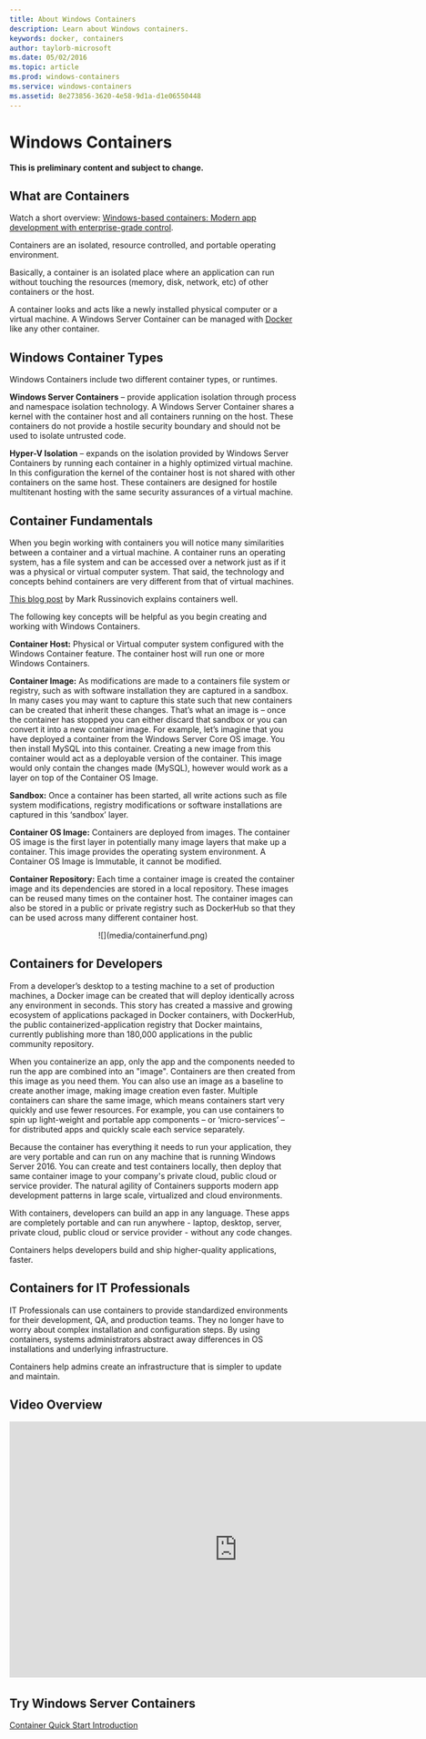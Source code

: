 ```yaml
---
title: About Windows Containers
description: Learn about Windows containers.
keywords: docker, containers
author: taylorb-microsoft
ms.date: 05/02/2016
ms.topic: article
ms.prod: windows-containers
ms.service: windows-containers
ms.assetid: 8e273856-3620-4e58-9d1a-d1e06550448
---
```


# Windows Containers

**This is preliminary content and subject to change.** 

## What are Containers

Watch a short overview: [Windows-based containers: Modern app development with enterprise-grade control](https://youtu.be/Ryx3o0rD5lY).

Containers are an isolated, resource controlled, and portable operating environment.

Basically, a container is an isolated place where an application can run without touching the resources (memory, disk, network, etc) of other containers or the host.

A container looks and acts like a newly installed physical computer or a virtual machine. A Windows Server Container can be managed with [Docker](https://www.docker.com/) like any other container.

## Windows Container Types

Windows Containers include two different container types, or runtimes.

**Windows Server Containers** – provide application isolation through process and namespace isolation technology. A Windows Server Container shares a kernel with the container host and all containers running on the host.  These containers do not provide a hostile security boundary and should not be used to isolate untrusted code.

**Hyper-V Isolation** – expands on the isolation provided by Windows Server Containers by running each container in a highly optimized virtual machine. In this configuration the kernel of the container host is not shared with other containers on the same host.  These containers are designed for hostile multitenant hosting with the same security assurances of a virtual machine.


## Container Fundamentals

When you begin working with containers you will notice many similarities between a container and a virtual machine. A container runs an operating system, has a file system and can be accessed over a network just as if it was a physical or virtual computer system. That said, the technology and concepts behind containers are very different from that of virtual machines.  

[This blog post](http://azure.microsoft.com/blog/2015/08/17/containers-docker-windows-and-trends/) by Mark Russinovich explains containers well.

The following key concepts will be helpful as you begin creating and working with Windows Containers. 

**Container Host:** Physical or Virtual computer system configured with the Windows Container feature. The container host will run one or more Windows Containers.

**Container Image:** As modifications are made to a containers file system or registry, such as with software installation they are captured in a sandbox.  In many cases you may want to capture this state such that new containers can be created that inherit these changes. That’s what an image is – once the container has stopped you can either discard that sandbox or you can convert it into a new container image. For example, let’s imagine that you have deployed a container from the Windows Server Core OS image. You then install MySQL into this container. Creating a new image from this container would act as a deployable version of the container. This image would only contain the changes made (MySQL), however would work as a layer on top of the Container OS Image.

**Sandbox:** Once a container has been started, all write actions such as file system modifications, registry modifications or software installations are captured in this ‘sandbox’ layer.  
 
**Container OS Image:** Containers are deployed from images. The container OS image is the first layer in potentially many image layers that make up a container. This image provides the operating system environment. A Container OS Image is Immutable, it cannot be modified.

**Container Repository:** Each time a container image is created the container image and its dependencies are stored in a local repository. These images can be reused many times on the container host. The container images can also be stored in a public or private registry  such as DockerHub so that they can be used across many different container host.

<center>![](media/containerfund.png)</center>

## Containers for Developers

From a developer’s desktop to a testing machine to a set of production machines, a Docker image can be created that will deploy identically across any environment in seconds. This story has created a massive and growing ecosystem of applications packaged in Docker containers, with DockerHub, the public containerized-application registry that Docker maintains, currently publishing more than 180,000 applications in the public community repository.  

When you containerize an app, only the app and the components needed to run the app are combined into an "image". Containers are then created from this image as you need them. You can also use an image as a baseline to create another image, making image creation even faster.  Multiple containers can share the same image, which means containers start very quickly and use fewer resources. For example, you can use containers to spin up light-weight and portable app components – or ‘micro-services’ – for distributed apps and quickly scale each service separately.

Because the container has everything it needs to run your application, they are very portable and can run on any machine that is running Windows Server 2016. You can create and test containers locally, then deploy that same container image to your company's private cloud, public cloud or service provider. The natural agility of Containers supports modern app development patterns in large scale, virtualized and cloud environments.

With containers, developers can build an app in any language. These apps are completely portable and can run anywhere - laptop, desktop, server, private cloud, public cloud or service provider - without any code changes.  

Containers helps developers build and ship higher-quality applications, faster.

## Containers for IT Professionals ##

IT Professionals can use containers to provide standardized environments for their development, QA, and production teams. They no longer have to worry about complex installation and configuration steps. By using containers, systems administrators abstract away differences in OS installations and underlying infrastructure.

Containers help admins create an infrastructure that is simpler to update and maintain.

## Video Overview

<iframe 
src="https://channel9.msdn.com/Blogs/containers/Containers-101-with-Microsoft-and-Docker/player" width="800" height="450" allowFullScreen="true" frameBorder="0" scrolling="no"></iframe>


## Try Windows Server Containers

[Container Quick Start Introduction](../quick_start/quick_start.md)

